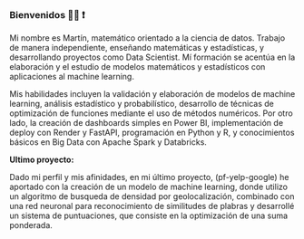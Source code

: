 ### Bienvenidos  🧑‍💻 ❗

Mi nombre es Martín, matemático orientado a la ciencia de datos. Trabajo de manera independiente, enseñando matemáticas y estadísticas, y desarrollando proyectos como Data Scientist. Mí formación se acentúa en la elaboración y el estudio de modelos matemáticos y estadísticos con aplicaciones al machine learning.

Mis habilidades incluyen la validación y elaboración de modelos de machine learning, análisis estadístico y probabilístico, desarrollo de técnicas de optimización de funciones mediante el uso de métodos numéricos. Por otro lado, la creación de dashboards simples en Power BI, implementación de deploy con Render y FastAPI, programación en Python y R, y conocimientos básicos en Big Data con Apache Spark y Databricks.


**Ultimo proyecto:**

Dado mi perfil y mis afinidades, en mi último proyecto, (pf-yelp-google) he aportado con la creación de un modelo de machine learning, donde utilizo un algoritmo de busqueda de densidad por geolocalización, combinado con una red neuronal para reconocimiento de similitudes de plabras y desarrollé un sistema de puntuaciones, que consiste en la optimización de una suma ponderada.
